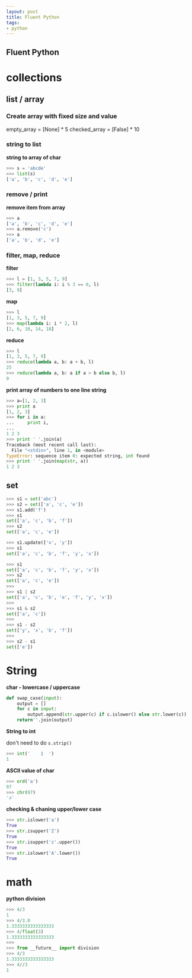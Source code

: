 ```yaml
---
layout: post 
title: Fluent Python 
tags:
- python
---
```


Fluent Python 
----

# collections

## list / array

### Create array with fixed size and value
empty_array = [None] * 5
checked_array = [False] * 10

### string to list 
**string to array of char**

```python
>>> s = 'abcde'
>>> list(s)
['a', 'b', 'c', 'd', 'e']
```

### remove / print
**remove item from array**

```python
>>> a
['a', 'b', 'c', 'd', 'e']
>>> a.remove('c')
>>> a
['a', 'b', 'd', 'e']
```

### filter, map, reduce

**filter**

```python
>>> l = [1, 3, 5, 7, 9]
>>> filter(lambda i: i % 3 == 0, l)
[3, 9]
```

**map**

```python
>>> l
[1, 3, 5, 7, 9]
>>> map(lambda i: i * 2, l)
[2, 6, 10, 14, 18]
```

**reduce**

```python
>>> l
[1, 3, 5, 7, 9]
>>> reduce(lambda a, b: a + b, l)
25
>>> reduce(lambda a, b: a if a > b else b, l)
9
```


**print array of numbers to one line string**

```python
>>> a=[1, 2, 3]
>>> print a
[1, 2, 3]
>>> for i in a:
...     print i,
... 
1 2 3
>>> print ' '.join(a)
Traceback (most recent call last):
  File "<stdin>", line 1, in <module>
TypeError: sequence item 0: expected string, int found
>>> print ' '.join(map(str, a))
1 2 3
```

## set
```python
>>> s1 = set('abc')
>>> s2 = set(['a', 'c', 'e'])
>>> s1.add('f')
>>> s1
set(['a', 'c', 'b', 'f'])
>>> s2
set(['a', 'c', 'e'])

>>> s1.update(['x', 'y'])
>>> s1
set(['a', 'c', 'b', 'f', 'y', 'x'])

>>> s1
set(['a', 'c', 'b', 'f', 'y', 'x'])
>>> s2
set(['a', 'c', 'e'])
>>> 
>>> s1 | s2
set(['a', 'c', 'b', 'e', 'f', 'y', 'x'])
>>> 
>>> s1 & s2
set(['a', 'c'])
>>> 
>>> s1 - s2
set(['y', 'x', 'b', 'f'])
>>> 
>>> s2 - s1
set(['e'])
```


# String

**char - lowercase / uppercase**

```python
def swap_case(input):
    output = []
    for c in input:
        output.append(str.upper(c) if c.islower() else str.lower(c))
    return''.join(output) 
```

**String to int**

don't need to do ```s.strip()```

```python
>>> int('    1  ')
1
```

**ASCII value of char**

```python
>>> ord('a')
97
>>> chr(97)
'a'
```

**checking & chaning upper/lower case**

```python
>>> str.islower('a')
True
>>> str.isupper('Z')
True
>>> str.isupper('z'.upper())
True
>>> str.islower('A'.lower())
True
```


# math

**python division**

```python
>>> 4/3
1
>>> 4/3.0
1.3333333333333333
>>> 4/float(3)
1.3333333333333333
>>> 
>>> from __future__ import division
>>> 4/3
1.3333333333333333
>>> 4//3
1
```
